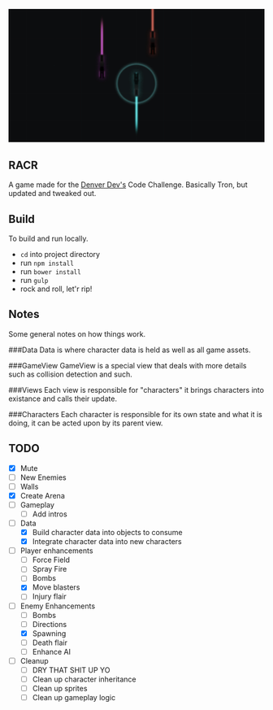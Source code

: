 ![](public/images/splash.jpg)

## RACR
A game made for the [Denver Dev's](http://denverdevs.com) Code Challenge. Basically Tron, but updated and tweaked out.

## Build
To build and run locally.
- `cd` into project directory
- run `npm install`
- run `bower install`
- run `gulp`
- rock and roll, let'r rip!

## Notes
Some general notes on how things work.

###Data
Data is where character data is held as well as all game assets.

###GameView
GameView is a special view that deals with more details such as collision detection and such.

###Views
Each view is responsible for "characters" it brings characters into existance and calls their update.

###Characters
Each character is responsible for its own state and what it is doing, it can be acted upon by its parent view.

## TODO
- [x] Mute
- [ ] New Enemies
- [ ] Walls
- [x] Create Arena
- [ ] Gameplay
	- [ ] Add intros
- [ ] Data
	- [x] Build character data into objects to consume
	- [x] Integrate character data into new characters
- [ ] Player enhancements
	- [ ] Force Field
	- [ ] Spray Fire
	- [ ] Bombs
	- [x] Move blasters
	- [ ] Injury flair
- [ ] Enemy Enhancements
	- [ ] Bombs
	- [ ] Directions
	- [x] Spawning
	- [ ] Death flair
	- [ ] Enhance AI
- [ ] Cleanup
	- [ ] DRY THAT SHIT UP YO
	- [ ] Clean up character inheritance
	- [ ] Clean up sprites
	- [ ] Clean up gameplay logic